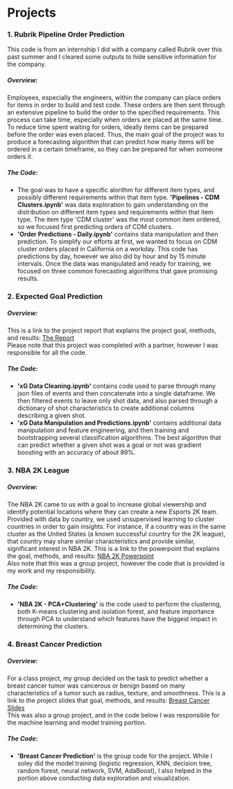 # Projects

### 1. **Rubrik Pipeline Order Prediction** <br />
  This code is from an internship I did with a company called Rubrik over this past summer and I cleared some outputs to hide sensitive information for the company. <br />
##### _Overview:_ <br />
  Employees, especially the engineers, within the company can place orders for items in order to build and test code. These orders are then sent through an extensive pipeline to build the order to the specified requirements. This process can take time, especially when orders are placed at the same time. To reduce time spent waiting for orders, ideally items can be prepared before the order was even placed. Thus, the main goal of the project was to produce a forecasting algorithm that can predict how many items will be ordered in a certain timeframe, so they can be prepared for when someone orders it. <br />
##### _The Code:_ <br />
  * The goal was to have a specific alorithm for different item types, and possibly different requirements within that item type. **'Pipelines - CDM Clusters.ipynb'** was data exploration to gain understanding on the distribution on different item types and requirements within that item type. The item type 'CDM cluster' was the most common item ordered, so we focused first predicting orders of CDM clusters. <br />
  * **'Order Predictions - Daily.ipynb'** contains data manipulation and then prediction. To simplify our efforts at first, we wanted to focus on CDM cluster orders placed in California on a workday. This code has predictions by day, however we also did by hour and by 15 minute intervals. Once the data was manipulated and ready for training, we focused on three common forecasting algorithms that gave promising results.

### 2. **Expected Goal Prediction** <br />
##### _Overview:_ <br />
  This is a link to the project report that explains the project goal, methods, and results: [The Report](https://docs.google.com/document/d/1bPAh-uQeEXdd-RPVDspWQmzxO4cd1NX5eImcP377p44/edit?usp=sharing)  <br />
  Please note that this project was completed with a partner, however I was responsible for all the code.
##### _The Code:_ <br />
* **'xG Data Cleaning.ipynb'** contains code used to parse through many json files of events and then concatenate into a single dataframe. We then filtered events to leave only shot data, and also parsed through a dictionary of shot characteristics to create additional columns describing a given shot.
* **'xG Data Manipulation and Predictions.ipynb'** contains additional data manipulation and feature engineering, and then training and bootstrapping several classification algorithms. The best algorithm that can predict whether a given shot was a goal or not was gradient boosting with an accuracy of about 89%.

### 3. **NBA 2K League** <br />
##### _Overview:_ <br />
  The NBA 2K came to us with a goal to increase global viewership and identify potential locations where they can create a new Esports 2K team. Provided with data by country, we used unsupervised learning to cluster countries in order to gain insights. For instance, if a country was in the same cluster as the United States (a known successful country for the 2K league), that country may share similar characteristics and provide similar, significant interest in NBA 2K. This is a link to the powerpoint that explains the goal, methods, and results: [NBA 2K Powerpoint](https://docs.google.com/presentation/d/1-oNF9Gzr4s-hrpwlVNC6T_1O5SMVAqQDRb2Eddig3PM/edit?usp=sharing) <br /> Also note that this was a group project, however the code that is provided is my work and my responsibility. <br />
##### _The Code:_ <br />
* **'NBA 2K - PCA+Clustering'** is the code used to perform the clustering, both K-means clustering and isolation forest, and feature importance through PCA to understand which features have the biggest impact in determining the clusters.
 
### 4. **Breast Cancer Prediction** <br />
##### _Overview:_ <br />
  For a class project, my group decided on the task to predict whether a breast cancer tumor was cancerous or benign based on many characteristics of a tumor such as radius, texture, and smoothness. This is a link to the project slides that goal, methods, and results: [Breast Cancer Slides](https://docs.google.com/presentation/d/1no9PbZZ4Ck9jWfjIcfAOuGsYN3_ZSh_imzwxN0PGua4/edit?usp=sharing) <br /> This was also a group project, and in the code below I was responsible for the machine learning and model training portion.
##### _The Code:_ <br />
* **'Breast Cancer Prediction'** is the group code for the project. While I soley did the model training (logistic regression, KNN, decision tree, random forest, neural network, SVM, AdaBoost), I also helped in the portion above conducting data exploration and visualization.
